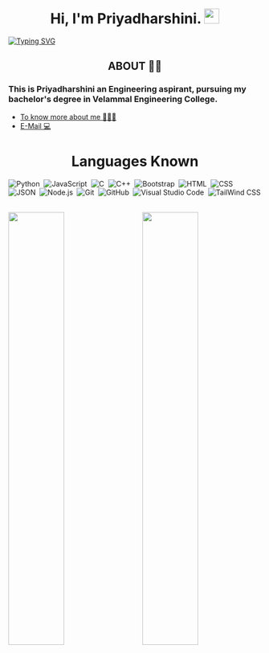 <h1 align="center"> Hi, I'm Priyadharshini. <img src="https://raw.githubusercontent.com/MartinHeinz/MartinHeinz/master/wave.gif" height="30px" width="30px">
</h1>


[![Typing SVG](https://readme-typing-svg.herokuapp.com?color=%23F7F7F7&size=30&center=true&vCenter=true&width=1000&height=100&lines=Student+%F0%9F%91%A9%F0%9F%8F%BB%E2%80%8D%F0%9F%8E%93;Software-developer+%F0%9F%91%A9%F0%9F%8F%BB%E2%80%8D%F0%9F%92%BB;Engineer+%F0%9F%91%A9%F0%9F%8F%BB%E2%80%8D%F0%9F%92%BB)](https://git.io/typing-svg)


<h2 align="center"> ABOUT 👩🏻</h2> 
<h3 font="monospace"> This is Priyadharshini an Engineering aspirant, pursuing my bachelor's degree in Velammal Engineering College.</h3>
<ul>
  <li> <a href="https://priyamakeshwari.github.io/"> To know more about me 👩🏻‍💻 </a>
  </li>
  <li> <a href="mailto:p.priyadharshinicse2020@gmail.com"> E-Mail 💻</a> </li>
  </ul>
<h1 align="center"> Languages Known </h1>



![Python](https://img.shields.io/badge/-Python-05122A?style=flat&logo=python)&nbsp;
![JavaScript](https://img.shields.io/badge/-JavaScript-05122A?style=flat&logo=javascript)&nbsp;
![C](https://img.shields.io/badge/-C-05122A?style=flat&logo=C&logoColor=A8B9CC)&nbsp;
![C++](https://img.shields.io/badge/-C++-05122A?style=flat&logo=C%2B%2B&logoColor=00599C)&nbsp;
![Bootstrap](https://img.shields.io/badge/-Bootstrap-05122A?style=flat&logo=bootstrap&logoColor=563D7C)&nbsp;
![HTML](https://img.shields.io/badge/-HTML-05122A?style=flat&logo=HTML5)&nbsp;
![CSS](https://img.shields.io/badge/-CSS-05122A?style=flat&logo=CSS3&logoColor=1572B6)&nbsp;
![JSON](https://img.shields.io/badge/-JSON-05122A?style=flat&logo=json&logoColor=000000)&nbsp;
![Node.js](https://img.shields.io/badge/-Node.js-05122A?style=flat&logo=node.js&logoColor=339933)&nbsp;
![Git](https://img.shields.io/badge/-Git-05122A?style=flat&logo=git)&nbsp;
![GitHub](https://img.shields.io/badge/-GitHub-05122A?style=flat&logo=github)&nbsp;
![Visual Studio Code](https://img.shields.io/badge/-Visual%20Studio%20Code-05122A?style=flat&logo=visual-studio-code&logoColor=007ACC)&nbsp;
![TailWind CSS](https://img.shields.io/badge/-TailwindCSS-05122A?style=flat&logo=tailwindCSS&logoColor=563D7C)&nbsp;

<img  align="right" src="https://github-readme-stats.vercel.app/api/top-langs/?username=Priyamakeshwari&theme=nightowl&show_&layout=compact" width="47%">
<img align="left" src="https://github-readme-stats.vercel.app/api?username=Priyamakeshwari&theme=nightowl&show_icons=true" width="47%"><br>




